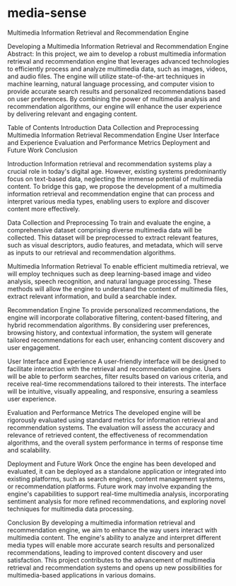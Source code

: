 # media-sense
Multimedia Information Retrieval and Recommendation Engine


Developing a Multimedia Information Retrieval and Recommendation Engine
Abstract:
In this project, we aim to develop a robust multimedia information retrieval and recommendation engine that leverages advanced technologies to efficiently process and analyze multimedia data, such as images, videos, and audio files. The engine will utilize state-of-the-art techniques in machine learning, natural language processing, and computer vision to provide accurate search results and personalized recommendations based on user preferences. By combining the power of multimedia analysis and recommendation algorithms, our engine will enhance the user experience by delivering relevant and engaging content.

Table of Contents
Introduction
Data Collection and Preprocessing
Multimedia Information Retrieval
Recommendation Engine
User Interface and Experience
Evaluation and Performance Metrics
Deployment and Future Work
Conclusion

Introduction<a name="introduction"></a>
Information retrieval and recommendation systems play a crucial role in today's digital age. However, existing systems predominantly focus on text-based data, neglecting the immense potential of multimedia content. To bridge this gap, we propose the development of a multimedia information retrieval and recommendation engine that can process and interpret various media types, enabling users to explore and discover content more effectively.

Data Collection and Preprocessing<a name="data-collection-and-preprocessing"></a>
To train and evaluate the engine, a comprehensive dataset comprising diverse multimedia data will be collected. This dataset will be preprocessed to extract relevant features, such as visual descriptors, audio features, and metadata, which will serve as inputs to our retrieval and recommendation algorithms.

Multimedia Information Retrieval<a name="multimedia-information-retrieval"></a>
To enable efficient multimedia retrieval, we will employ techniques such as deep learning-based image and video analysis, speech recognition, and natural language processing. These methods will allow the engine to understand the content of multimedia files, extract relevant information, and build a searchable index.

Recommendation Engine<a name="recommendation-engine"></a>
To provide personalized recommendations, the engine will incorporate collaborative filtering, content-based filtering, and hybrid recommendation algorithms. By considering user preferences, browsing history, and contextual information, the system will generate tailored recommendations for each user, enhancing content discovery and user engagement.

User Interface and Experience<a name="user-interface-and-experience"></a>
A user-friendly interface will be designed to facilitate interaction with the retrieval and recommendation engine. Users will be able to perform searches, filter results based on various criteria, and receive real-time recommendations tailored to their interests. The interface will be intuitive, visually appealing, and responsive, ensuring a seamless user experience.

Evaluation and Performance Metrics<a name="evaluation-and-performance-metrics"></a>
The developed engine will be rigorously evaluated using standard metrics for information retrieval and recommendation systems. The evaluation will assess the accuracy and relevance of retrieved content, the effectiveness of recommendation algorithms, and the overall system performance in terms of response time and scalability.

Deployment and Future Work<a name="deployment-and-future-work"></a>
Once the engine has been developed and evaluated, it can be deployed as a standalone application or integrated into existing platforms, such as search engines, content management systems, or recommendation platforms. Future work may involve expanding the engine's capabilities to support real-time multimedia analysis, incorporating sentiment analysis for more refined recommendations, and exploring novel techniques for multimedia data processing.

Conclusion<a name="conclusion"></a>
By developing a multimedia information retrieval and recommendation engine, we aim to enhance the way users interact with multimedia content. The engine's ability to analyze and interpret different media types will enable more accurate search results and personalized recommendations, leading to improved content discovery and user satisfaction. This project contributes to the advancement of multimedia retrieval and recommendation systems and opens up new possibilities for multimedia-based applications in various domains.
